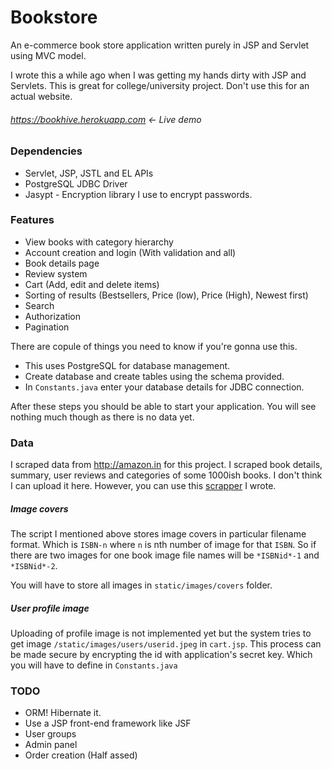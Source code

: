 # Bookstore
An e-commerce book store application written purely in JSP and Servlet using MVC model.

I wrote this a while ago when I was getting my hands dirty with JSP and Servlets.
This is great for college/university project. Don't use this for an actual website.

###### https://bookhive.herokuapp.com <- Live demo

### Dependencies
* Servlet, JSP, JSTL and EL APIs
* PostgreSQL JDBC Driver
* Jasypt - Encryption library I use to encrypt passwords.

### Features
* View books with category hierarchy
* Account creation and login (With validation and all)
* Book details page
* Review system
* Cart (Add, edit and delete items)
* Sorting of results (Bestsellers, Price (low), Price (High), Newest first)
* Search
* Authorization
* Pagination

There are copule of things you need to know if you're gonna use this. 

* This uses PostgreSQL for database management.
* Create database and create tables using the schema provided.
* In `Constants.java` enter your database details for JDBC connection.

After these steps you should be able to start your application. You will see nothing much though as there is no data yet.

### Data
I scraped data from http://amazon.in for this project. I scraped book details, summary, user reviews and categories of some 1000ish books.
I don't think I can upload it here. However, you can use this [scrapper](https://gist.github.com/RaghavPro/e9b5bc7f4feae7e4a116) I wrote.

##### Image covers
The script I mentioned above stores image covers in particular filename format. Which is `ISBN-n` where `n` is nth number of image for that `ISBN`. So if there are two images for one book image file names will be `*ISBNid*-1` and `*ISBNid*-2`.

You will have to store all images in `static/images/covers` folder.

##### User profile image
Uploading of profile image is not implemented yet but the system tries to get image `/static/images/users/userid.jpeg` in `cart.jsp`.
This process can be made secure by encrypting the id with application's secret key. Which you will have to define in `Constants.java`

### TODO
* ORM! Hibernate it.
* Use a JSP front-end framework like JSF
* User groups
* Admin panel
* Order creation (Half assed)
